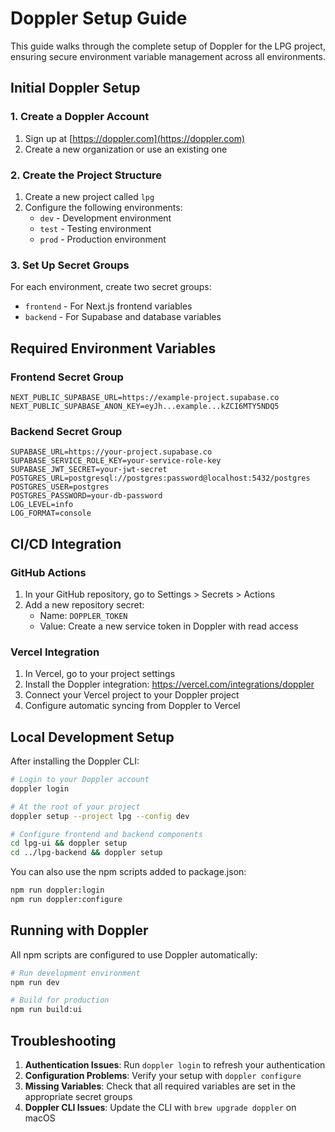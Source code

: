 # Doppler Setup Guide

This guide walks through the complete setup of Doppler for the LPG project, ensuring secure environment variable management across all environments.

## Initial Doppler Setup

### 1. Create a Doppler Account

1. Sign up at [https://doppler.com](https://doppler.com)
2. Create a new organization or use an existing one

### 2. Create the Project Structure

1. Create a new project called `lpg`
2. Configure the following environments:
   - `dev` - Development environment
   - `test` - Testing environment
   - `prod` - Production environment

### 3. Set Up Secret Groups

For each environment, create two secret groups:
- `frontend` - For Next.js frontend variables
- `backend` - For Supabase and database variables

## Required Environment Variables

### Frontend Secret Group

```
NEXT_PUBLIC_SUPABASE_URL=https://example-project.supabase.co
NEXT_PUBLIC_SUPABASE_ANON_KEY=eyJh...example...kZCI6MTY5NDQ5
```

### Backend Secret Group

```
SUPABASE_URL=https://your-project.supabase.co
SUPABASE_SERVICE_ROLE_KEY=your-service-role-key
SUPABASE_JWT_SECRET=your-jwt-secret
POSTGRES_URL=postgresql://postgres:password@localhost:5432/postgres
POSTGRES_USER=postgres
POSTGRES_PASSWORD=your-db-password
LOG_LEVEL=info
LOG_FORMAT=console
```

## CI/CD Integration

### GitHub Actions

1. In your GitHub repository, go to Settings > Secrets > Actions
2. Add a new repository secret:
   - Name: `DOPPLER_TOKEN`
   - Value: Create a new service token in Doppler with read access

### Vercel Integration

1. In Vercel, go to your project settings
2. Install the Doppler integration: https://vercel.com/integrations/doppler
3. Connect your Vercel project to your Doppler project
4. Configure automatic syncing from Doppler to Vercel

## Local Development Setup

After installing the Doppler CLI:

```bash
# Login to your Doppler account
doppler login

# At the root of your project
doppler setup --project lpg --config dev

# Configure frontend and backend components
cd lpg-ui && doppler setup
cd ../lpg-backend && doppler setup
```

You can also use the npm scripts added to package.json:

```bash
npm run doppler:login
npm run doppler:configure
```

## Running with Doppler

All npm scripts are configured to use Doppler automatically:

```bash
# Run development environment
npm run dev

# Build for production
npm run build:ui
```

## Troubleshooting

1. **Authentication Issues**: Run `doppler login` to refresh your authentication
2. **Configuration Problems**: Verify your setup with `doppler configure`
3. **Missing Variables**: Check that all required variables are set in the appropriate secret groups
4. **Doppler CLI Issues**: Update the CLI with `brew upgrade doppler` on macOS
